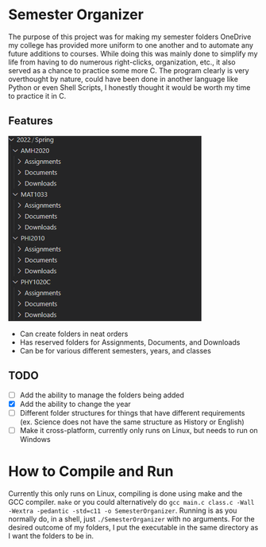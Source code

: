 # Semester Organizer
The purpose of this project was for making my semester folders OneDrive my college has provided more uniform to one another and to automate any future additions to courses. While doing this was mainly done to simplify my life from having to do numerous right-clicks, organization, etc., it also served as a chance to practice some more C. The program clearly is very overthought by nature, could have been done in another language like Python or even Shell Scripts, I honestly thought it would be worth my time to practice it in C.

## Features
![folder_example](https://github.com/EllisBarnes00/Semester-Organizer/blob/main/img/Screenshot%202022-01-21%20204724.png)
- Can create folders in neat orders
- Has reserved folders for Assignments, Documents, and Downloads
- Can be for various different semesters, years, and classes

## TODO
- [ ] Add the ability to manage the folders being added
- [x] Add the ability to change the year
- [ ] Different folder structures for things that have different requirements (ex. Science does not have the same structure as History or English)
- [ ] Make it cross-platform, currently only runs on Linux, but needs to run on Windows

# How to Compile and Run
Currently this only runs on Linux, compiling is done using make and the GCC compiler. ```make``` or you could alternatively do ```gcc main.c class.c -Wall -Wextra -pedantic -std=c11 -o SemesterOrganizer```. Running is as you normally do, in a shell, just ```./SemesterOrganizer``` with no arguments. For the desired outcome of my folders, I put the executable in the same directory as I want the folders to be in. 
